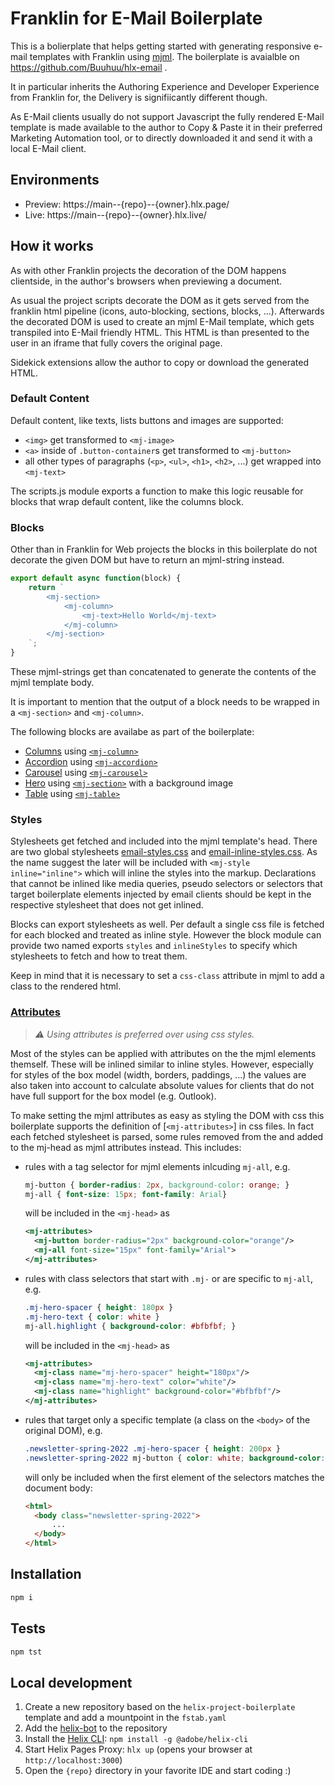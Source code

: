 # Franklin for E-Mail Boilerplate

This is a bolierplate that helps getting started with generating responsive e-mail templates with Franklin using
[mjml](https://mjml.io). The boilerplate is avaialble on https://github.com/Buuhuu/hlx-email .

It in particular inherits the Authoring Experience and Developer Experience from Franklin for, the Delivery is
signifiicantly different though. 

As E-Mail clients usually do not support Javascript the fully rendered E-Mail template is made available to the author
to Copy & Paste it in their preferred Marketing Automation tool, or to directly downloaded it and send it with a local
E-Mail client.

## Environments
- Preview: https://main--{repo}--{owner}.hlx.page/
- Live: https://main--{repo}--{owner}.hlx.live/

## How it works

As with other Franklin projects the decoration of the DOM happens clientside, in the author's browsers when previewing
a document.

As usual the project scripts decorate the DOM as it gets served from the franklin html pipeline (icons, auto-blocking, 
sections, blocks, ...). Afterwards the decorated DOM is used to create an mjml E-Mail template, which gets transpiled
into E-Mail friendly HTML. This HTML is  than presented to the user in an iframe that fully covers the original page. 

Sidekick extensions allow the author to copy or download the generated HTML.

### Default Content

Default content, like texts, lists buttons and images are supported:

- `<img>` get transformed to `<mj-image>` 
- `<a>` inside of `.button-container`s get transformed to `<mj-button>`
- all other types of paragraphs (`<p>`, `<ul>`, `<h1>`, `<h2>`, ...) get wrapped into `<mj-text>`

The scripts.js module exports a function to make this logic reusable for blocks that wrap default content, like the
columns block.

### Blocks

Other than in Franklin for Web projects the blocks in this boilerplate do not decorate the given DOM but have to return
an mjml-string instead. 

```javascript
export default async function(block) {
    return `
        <mj-section>
            <mj-column>
                <mj-text>Hello World</mj-text>
            </mj-column>
        </mj-section>
    `;
}
```

These mjml-strings get than concatenated to generate the contents of the mjml template body. 

It is important to mention that the output of a block needs to be wrapped in a `<mj-section>` and `<mj-column>`. 

The following blocks are availabe as part of the boilerplate:

- [Columns](blocks/columns) using [`<mj-column>`](https://documentation.mjml.io/#mj-column)
- [Accordion](blocks/accordion) using [`<mj-accordion>`](https://documentation.mjml.io/#mj-accordion)
- [Carousel](blocks/carousel) using [`<mj-carousel>`](https://documentation.mjml.io/#mj-carousel)
- [Hero](blocks/hero) using [`<mj-section>`](https://documentation.mjml.io/#mj-section) with a background image
- [Table](blocks/table) using [`<mj-table>`](https://documentation.mjml.io/#mj-table)

### Styles

Stylesheets get fetched and included into the mjml template's head. There are two global stylesheets 
[email-styles.css](styles/email-styles.css) and [email-inline-styles.css](styles/email-inline-styles.css). As the name
suggest the later will be included with `<mj-style inline="inline">` which will inline the styles into the markup. 
Declarations that cannot be inlined like media queries, pseudo selectors or selectors that target boilerplate elements
injected by email clients should be kept in the respective stylesheet that does not get inlined.

Blocks can export stylesheets as well. Per default a single css file is fetched for each blocked and treated as inline
style. However the block module can provide two named exports `styles` and `inlineStyles` to specify which stylesheets
to fetch and how to treat them.

Keep in mind that it is necessary to set a `css-class` attribute in mjml to add a class to the rendered html. 

### [Attributes](https://documentation.mjml.io/#mj-attributes)

> *⚠️ Using attributes is preferred over using css styles.*

Most of the styles can be applied with attributes on the the mjml elements themself. These will be inlined similar to
inline styles. However, especially for styles of the box model (width, borders, paddings, ...) the values are also 
taken into account to calculate absolute values for clients that do not have full support for the box model (e.g. 
Outlook). 

To make setting the mjml attributes as easy as styling the DOM with css this boilerplate supports the definition of 
[`<mj-attributes>`] in css files. In fact each fetched stylesheet is parsed, some rules removed from the and added
to the mj-head as mjml attributes instead. This includes:

- rules with a tag selector for mjml elements inlcuding `mj-all`, e.g.
  ```css
  mj-button { border-radius: 2px, background-color: orange; }
  mj-all { font-size: 15px; font-family: Arial}
  ```

  will be included in the `<mj-head>` as
  
  ```xml
  <mj-attributes>
    <mj-button border-radius="2px" background-color="orange"/>
    <mj-all font-size="15px" font-family="Arial">
  </mj-attributes>
  ```
- rules with class selectors that start with `.mj-` or are specific to `mj-all`, e.g.
  ```css
  .mj-hero-spacer { height: 180px }
  .mj-hero-text { color: white }
  mj-all.highlight { background-color: #bfbfbf; }
  ```

  will be included in the `<mj-head>` as
  
  ```xml
  <mj-attributes>
    <mj-class name="mj-hero-spacer" height="180px"/>
    <mj-class name="mj-hero-text" color="white"/>
    <mj-class name="highlight" background-color="#bfbfbf"/>
  </mj-attributes>
  ```
- rules that target only a specific template (a class on the `<body>` of the original   DOM), e.g.
  ```css
  .newsletter-spring-2022 .mj-hero-spacer { height: 200px }
  .newsletter-spring-2022 mj-button { color: white; background-color: orange }
  ```

  will only be included when the first element of the selectors matches the document body:
  
  ```html
  <html>
    <body class="newsletter-spring-2022">
        ...
    </body>
  </html>
  ```

## Installation

```sh
npm i
```

## Tests

```sh
npm tst
```

## Local development

1. Create a new repository based on the `helix-project-boilerplate` template and add a mountpoint in the `fstab.yaml`
1. Add the [helix-bot](https://github.com/apps/helix-bot) to the repository
1. Install the [Helix CLI](https://github.com/adobe/helix-cli): `npm install -g @adobe/helix-cli`
1. Start Helix Pages Proxy: `hlx up` (opens your browser at `http://localhost:3000`)
1. Open the `{repo}` directory in your favorite IDE and start coding :)
